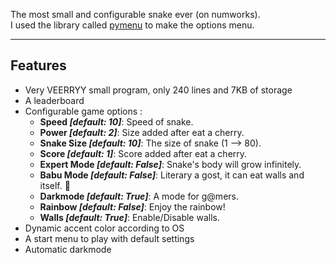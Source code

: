 The most small and configurable snake ever (on numworks). <br>
I used the library called [pymenu](https://github.com/zetamap/pymenu) to make the options menu.

-----

## Features
* Very VEERRYY small program, only 240 lines and 7KB of storage
* A leaderboard
* Configurable game options :
  * **Speed *[default: 10]***: Speed of snake.
  * **Power *[default: 2]***: Size added after eat a cherry.
  * **Snake Size *[default: 10]***: The size of snake (1 --> 80).
  * **Score *[default: 1]***: Score added after eat a cherry.
  * **Expert Mode *[default: False]***: Snake's body will grow infinitely.
  * **Babu Mode *[default: False]***: Literary a gost, it can eat walls and itself. 🤣
  * **Darkmode *[default: True]***: A mode for g@mers.
  * **Rainbow *[default: False]***: Enjoy the rainbow!
  * **Walls *[default: True]***: Enable/Disable walls.
* Dynamic accent color according to OS
* A start menu to play with default settings
* Automatic darkmode
